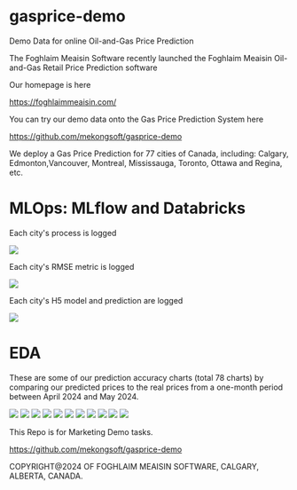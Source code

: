 # gasprice-demo
Demo Data for online Oil-and-Gas Price Prediction

The Foghlaim Meaisin Software recently launched the Foghlaim Meaisin Oil-and-Gas Retail Price Prediction software

Our homepage is here

https://foghlaimmeaisin.com/

You can try our demo data onto the Gas Price Prediction System here

https://github.com/mekongsoft/gasprice-demo

We deploy a Gas Price Prediction for 77 cities of Canada, including: Calgary, Edmonton,Vancouver, Montreal, Mississauga, Toronto, Ottawa and Regina, etc.

# MLOps: MLflow and Databricks

Each city's process is logged

<img src="https://github.com/mekongsoft/gasprice-demo/blob/main/marketing/MLflow1.png"/>

Each city's RMSE metric is logged

<img src="https://github.com/mekongsoft/gasprice-demo/blob/main/marketing/MLflow2.png"/>

Each city's H5 model and prediction are logged

<img src="https://github.com/mekongsoft/gasprice-demo/blob/main/marketing/MLflow3.png"/>

# EDA 

These are some of our prediction accuracy charts (total 78 charts) by comparing our predicted prices to the real prices from a one-month period between April 2024 and May 2024.

<img src="https://github.com/mekongsoft/gasprice-demo/blob/main/marketing/CALGARY.png"/>

<img src="https://github.com/mekongsoft/gasprice-demo/blob/main/marketing/EDMONTON.png"/>

<img src="https://github.com/mekongsoft/gasprice-demo/blob/main/marketing/RED%20DEER.png"/>

<img src="https://github.com/mekongsoft/gasprice-demo/blob/main/marketing/LETHBRIDGE.png"/>

<img src="https://github.com/mekongsoft/gasprice-demo/blob/main/marketing/CITY%20OF%20TORONTO.png"/>

<img src="https://github.com/mekongsoft/gasprice-demo/blob/main/marketing/MISSISSAUGA.png"/>

<img src="https://github.com/mekongsoft/gasprice-demo/blob/main/marketing/KITCHENER.png"/>

<img src="https://github.com/mekongsoft/gasprice-demo/blob/main/marketing/VANCOUVER.png"/>

<img src="https://github.com/mekongsoft/gasprice-demo/blob/main/marketing/VICTORIA.png"/>

<img src="https://github.com/mekongsoft/gasprice-demo/blob/main/marketing/REGINA.png"/>

<img src="https://github.com/mekongsoft/gasprice-demo/blob/main/marketing/YELLOWKNIFE.png"/>

This Repo is for Marketing Demo tasks.

https://github.com/mekongsoft/gasprice-demo

COPYRIGHT@2024 OF FOGHLAIM MEAISIN SOFTWARE, CALGARY, ALBERTA, CANADA.
